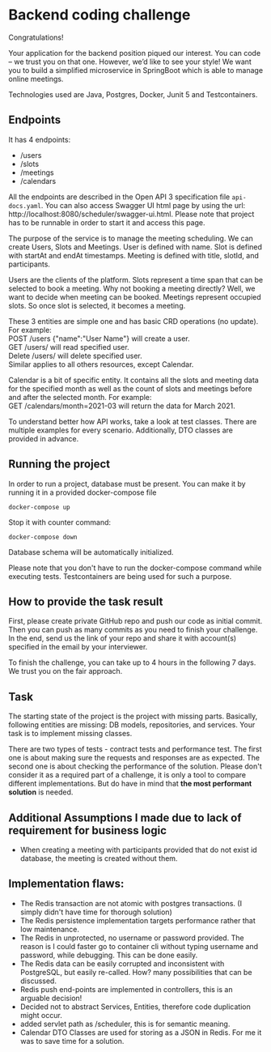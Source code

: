 # Backend coding challenge

Congratulations!

Your application for the backend position piqued our interest.
You can code – we trust you on that one.
However, we’d like to see your style!
We want you to build a simplified microservice in SpringBoot
which is able to manage online meetings.

Technologies used are Java, Postgres, Docker, Junit 5 and Testcontainers.

## Endpoints

It has 4 endpoints:
- /users
- /slots
- /meetings
- /calendars

All the endpoints are described in the Open API 3 specification file `api-docs.yaml`.
You can also access Swagger UI html page by using the url: http://localhost:8080/scheduler/swagger-ui.html.
Please note that project has to be runnable in order to start it and access this page.

The purpose of the service is to manage the meeting scheduling.
We can create Users, Slots and Meetings.
User is defined with name.
Slot is defined with startAt and endAt timestamps.
Meeting is defined with title, slotId, and participants.

Users are the clients of the platform.
Slots represent a time span that can be selected to book a meeting.
Why not booking a meeting directly?
Well, we want to decide when meeting can be booked.
Meetings represent occupied slots.
So once slot is selected, it becomes a meeting.

These 3 entities are simple one and has basic CRD operations (no update).
For example:\
POST /users {"name":"User Name"} will create a user.\
GET /users/<UUID> will read specified user.\
Delete /users/<UUID> will delete specified user.\
Similar applies to all others resources, except Calendar.

Calendar is a bit of specific entity.
It contains all the slots and meeting data for the specified month as well as the count of slots and meetings before and after the selected month.
For example:\
GET /calendars/month=2021-03 will return the data for March 2021.

To understand better how API works, take a look at test classes.
There are multiple examples for every scenario.
Additionally, DTO classes are provided in advance.

## Running the project
In order to run a project, database must be present.
You can make it by running it in a provided docker-compose file
```
docker-compose up
```
Stop it with counter command:
```
docker-compose down
```
Database schema will be automatically initialized.

Please note that you don't have to run the docker-compose command while executing tests.
Testcontainers are being used for such a purpose.

## How to provide the task result
First, please create private GitHub repo and push our code as initial commit.
Then you can push as many commits as you need to finish your challenge.
In the end, send us the link of your repo and share it with account(s) specified in the email by your interviewer.

To finish the challenge, you can take up to 4 hours in the following 7 days.
We trust you on the fair approach.

## Task
The starting state of the project is the project with missing parts.
Basically, following entities are missing: DB models, repositories, and services.
Your task is to implement missing classes.

There are two types of tests - contract tests and performance test.
The first one is about making sure the requests and responses are as expected.
The second one is about checking the performance of the solution.
Please don't consider it as a required part of a challenge, it is only a tool to compare different implementations.
But do have in mind that **the most performant solution** is needed.



## Additional Assumptions I made due to lack of requirement for business logic

- When creating a meeting with participants provided that do not exist id database, the meeting is created without them.

## Implementation flaws:
- The Redis transaction are not atomic with postgres transactions. (I simply didn't have time for thorough solution)
- The Redis persistence implementation targets performance rather that low maintenance. 
- The Redis in unprotected, no username or password provided. The reason is I could faster go to container cli without typing username and password, while debugging. This can be done easily.
- The Redis data can be easily corrupted and inconsistent with PostgreSQL, but easily re-called. How? many possibilities that can be discussed. 
- Redis push end-points are implemented in controllers, this is an arguable decision!
- Decided not to abstract Services, Entities, therefore code duplication might occur.
- added servlet path as /scheduler, this is for semantic meaning.
- Calendar DTO Classes are used for storing as a JSON in Redis. For me it was to save time for a solution.
